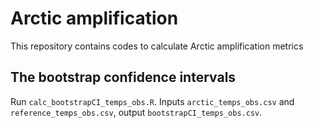 # Arctic amplification

This repository contains codes to calculate Arctic amplification metrics

## The bootstrap confidence intervals

Run `calc_bootstrapCI_temps_obs.R`.
Inputs `arctic_temps_obs.csv` and `reference_temps_obs.csv`,
output `bootstrapCI_temps_obs.csv`.

